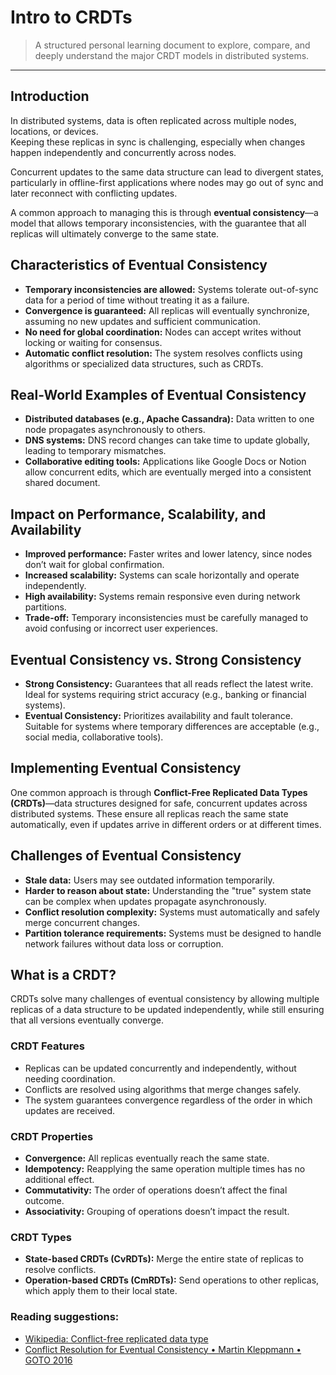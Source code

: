 # Intro to CRDTs

> A structured personal learning document to explore, compare, and deeply understand the major CRDT models in
> distributed systems.
---

## Introduction

In distributed systems, data is often replicated across multiple nodes, locations, or devices.  
Keeping these replicas in sync is challenging, especially when changes happen independently and concurrently across
nodes.

Concurrent updates to the same data structure can lead to divergent states, particularly in offline-first applications
where nodes may go out of sync and later reconnect with conflicting updates.

A common approach to managing this is through **eventual consistency**—a model that allows temporary inconsistencies,
with the guarantee that all replicas will ultimately converge to the same state.

## Characteristics of Eventual Consistency

- **Temporary inconsistencies are allowed:** Systems tolerate out-of-sync data for a period of time without treating it
  as a failure.
- **Convergence is guaranteed:** All replicas will eventually synchronize, assuming no new updates and sufficient
  communication.
- **No need for global coordination:** Nodes can accept writes without locking or waiting for consensus.
- **Automatic conflict resolution:** The system resolves conflicts using algorithms or specialized data structures, such
  as CRDTs.

## Real-World Examples of Eventual Consistency

- **Distributed databases (e.g., Apache Cassandra):** Data written to one node propagates asynchronously to others.
- **DNS systems:** DNS record changes can take time to update globally, leading to temporary mismatches.
- **Collaborative editing tools:** Applications like Google Docs or Notion allow concurrent edits, which are eventually
  merged into a consistent shared document.

## Impact on Performance, Scalability, and Availability

- **Improved performance:** Faster writes and lower latency, since nodes don’t wait for global confirmation.
- **Increased scalability:** Systems can scale horizontally and operate independently.
- **High availability:** Systems remain responsive even during network partitions.
- **Trade-off:** Temporary inconsistencies must be carefully managed to avoid confusing or incorrect user experiences.

## Eventual Consistency vs. Strong Consistency

- **Strong Consistency:** Guarantees that all reads reflect the latest write. Ideal for systems requiring strict
  accuracy (e.g., banking or financial systems).
- **Eventual Consistency:** Prioritizes availability and fault tolerance. Suitable for systems where temporary
  differences are acceptable (e.g., social media, collaborative tools).

## Implementing Eventual Consistency

One common approach is through **Conflict-Free Replicated Data Types (CRDTs)**—data structures designed for safe,
concurrent updates across distributed systems. These ensure all replicas reach the same state automatically, even if
updates arrive in different orders or at different times.

## Challenges of Eventual Consistency

- **Stale data:** Users may see outdated information temporarily.
- **Harder to reason about state:** Understanding the "true" system state can be complex when updates propagate
  asynchronously.
- **Conflict resolution complexity:** Systems must automatically and safely merge concurrent changes.
- **Partition tolerance requirements:** Systems must be designed to handle network failures without data loss or
  corruption.

## What is a CRDT?

CRDTs solve many challenges of eventual consistency by allowing multiple replicas of a data structure to be updated
independently, while still ensuring that all versions eventually converge.

### CRDT Features

- Replicas can be updated concurrently and independently, without needing coordination.
- Conflicts are resolved using algorithms that merge changes safely.
- The system guarantees convergence regardless of the order in which updates are received.

### CRDT Properties

- **Convergence:** All replicas eventually reach the same state.
- **Idempotency:** Reapplying the same operation multiple times has no additional effect.
- **Commutativity:** The order of operations doesn’t affect the final outcome.
- **Associativity:** Grouping of operations doesn’t impact the result.

### CRDT Types

- **State-based CRDTs (CvRDTs):** Merge the entire state of replicas to resolve conflicts.
- **Operation-based CRDTs (CmRDTs):** Send operations to other replicas, which apply them to their local state.

### Reading suggestions:

- [Wikipedia: Conflict-free replicated data type](https://en.wikipedia.org/wiki/Conflict-free_replicated_data_type)
- [Conflict Resolution for Eventual Consistency • Martin Kleppmann • GOTO 2016](https://www.youtube.com/watch?v=yCcWpzY8dIA&ab_channel=GOTOConferences)